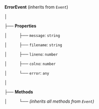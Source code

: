 **ErrorEvent** (inherits from `Event`)

│

├── **Properties**

│ &emsp; &emsp;  ├── `message`: `string`

│ &emsp; &emsp;  ├── `filename`: `string`

│  &emsp; &emsp; ├── `lineno`: `number`

│  &emsp; &emsp; ├── `colno`: `number`

│  &emsp; &emsp; └── `error`: `any`

│

├── **Methods**

│ &emsp; &emsp;  └── *(inherits all methods from `Event`)*

